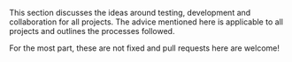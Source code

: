 This section discusses the ideas around testing, development and collaboration for all projects. The advice mentioned here is applicable to all projects and outlines the processes followed.

For the most part, these are not fixed and pull requests here are welcome!